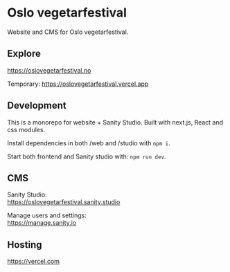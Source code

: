 # Oslo vegetarfestival

Website and CMS for Oslo vegetarfestival.

## Explore

https://oslovegetarfestival.no

Temporary:
https://oslovegetarfestival.vercel.app

## Development

This is a monorepo for website + Sanity Studio. Built with next.js, React and css modules.

Install dependencies in both /web and /studio with `npm i`.

Start both frontend and Sanity studio with: `npm run dev`.

## CMS

Sanity Studio:<br />
https://oslovegetarfestival.sanity.studio

Manage users and settings:<br />
https://manage.sanity.io

## Hosting

https://vercel.com
